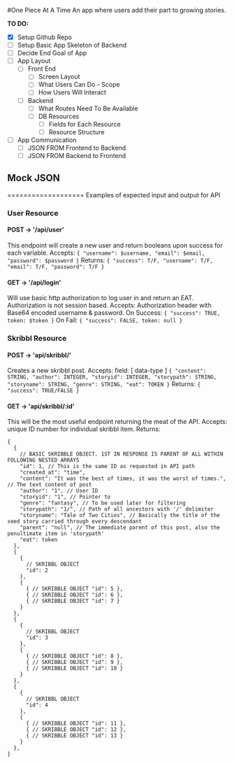 #One Piece At A Time
An app where users add their part to growing stories.

**TO DO:**
- [x] Setup Github Repo
- [ ] Setup Basic App Skeleton of Backend
- [ ] Decide End Goal of App
- [ ] App Layout
  - [ ] Front End
    - [ ] Screen Layout
    - [ ] What Users Can Do - Scope
    - [ ] How Users Will Interact
  - [ ] Backend
    - [ ] What Routes Need To Be Available
    - [ ] DB Resources
      - [ ] Fields for Each Resource
      - [ ] Resource Structure
- [ ] App Communication
  - [ ] JSON FROM Frontend to Backend
  - [ ] JSON FROM Backend to Frontend

## Mock JSON
===================
Examples of expected input and output for API

### User Resource
#### POST -> '/api/user'
This endpoint will create a new user and return booleans upon success for each variable.
Accepts:
`{ "username": $username, "email": $email, "password": $password }`
Returns:
`{ "success": T/F, "username": T/F, "email": T/F, "password": T/F }`

#### GET -> '/api/login'
Will use basic http authorization to log user in and return an EAT. Authorization is not session based.
Accepts: Authorization header with Base64 encoded username & password.
On Success: `{ "success": TRUE, token: $token }`
On Fail: `{ "success": FALSE, token: null }`

### Skribbl Resource
#### POST -> 'api/skribbl/'
Creates a new skribbl post.
Accepts: field: [ data-type ]
`{
  "content": STRING,
  "author": INTEGER,
  "storyid": INTEGER,
  "storypath": STRING,
  "storyname": STRING,
  "genre": STRING,
  "eat": TOKEN
  }`
Returns:
`{ "success": TRUE/FALSE }`

#### GET -> 'api/skribbl/:id'
This will be the most useful endpoint returning the meat of the API.
Accepts: unique ID number for individual skribbl item.
Returns:
```
{
  {
    // BASIC SKRIBBLE OBJECT. 1ST IN RESPONSE IS PARENT OF ALL WITHIN FOLLOWING NESTED ARRAYS
    "id": 1, // This is the same ID as requested in API path
    "created_at": "time",
    "content": "It was the best of times, it was the worst of times.", // The text content of post
    "author": "1", // User ID
    "storyid": "1", // Pointer to
    "genre": "fantasy", // To be used later for filtering
    "storypath": "1/", // Path of all ancestors with '/' delimiter
    "storyname": "Tale of Two Cities", // Basically the title of the seed story carried through every descendant
    "parent": "null", // The immediate parent of this post, also the penultimate item in 'storypath'
    "eat": token
  },
  {
    {
      // SKRIBBL OBJECT
      "id": 2
    },
    {
      { // SKRIBBLE OBJECT "id": 5 },
      { // SKRIBBLE OBJECT "id": 6 },
      { // SKRIBBLE OBJECT "id": 7 }
    }
  },
  {
    {
      // SKRIBBL OBJECT
      "id": 3
    },
    {
      { // SKRIBBLE OBJECT "id": 8 },
      { // SKRIBBLE OBJECT "id": 9 },
      { // SKRIBBLE OBJECT "id": 10 }
    }
  },
  {
    {
      // SKRIBBL OBJECT
      "id": 4
    },
    {
      { // SKRIBBLE OBJECT "id": 11 },
      { // SKRIBBLE OBJECT "id": 12 },
      { // SKRIBBLE OBJECT "id": 13 }
    }
  },
}
```
